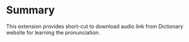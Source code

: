 # Summary

This extension provides short-cut to download audio link from Dictionary website for learning the pronunciation.


